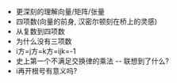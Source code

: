 - 更深刻的理解向量/矩阵/张量
- 四项数(向量的前身, 汉密尔顿刻在桥上的灵感)
 - 从复数到四项数
 - 为什么没有三项数
 - i方=j方=k方=ijk=-1
 - 史上第一个不满足交换律的乘法 -- 联想到了什么? 
- i再开根号有意义吗?